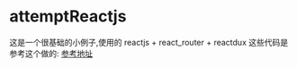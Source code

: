 # attemptReactjs
这是一个很基础的小例子,使用的
reactjs + react_router + reactdux
这些代码是参考这个做的:
[参考地址](https://github.com/learncodeacademy/react-js-tutorials "参考地址")